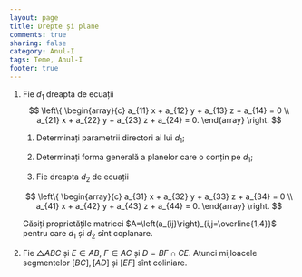 ```yaml
---
layout: page
title: Drepte și plane
comments: true
sharing: false
category: Anul-I
tags: Teme, Anul-I
footer: true
---
```


1. Fie $d_1$ dreapta de ecuații
    $$
    \left\{ \begin{array}{c}
    a_{11} x + a_{12} y + a_{13} z + a_{14} = 0 \\
    a_{21} x + a_{22} y + a_{23} z + a_{24} = 0. \end{array} \right.
    $$

 
    1. Determinați parametrii directori ai lui $d_1$;
    
    2. Determinați forma generală a planelor care o conțin pe $d_1$;

    3. Fie dreapta $d_2$ de ecuații

    $$ 
    \left\{ \begin{array}{c}
    a_{31} x + a_{32} y + a_{33} z + a_{34} = 0 \\
    a_{41} x + a_{42} y + a_{43} z + a_{44} = 0. \end{array} \right.
    $$

    Găsiți proprietățile matricei $A=\left(a_{ij}\right)_{i,j=\overline{1,4}}$ pentru care
    $d_1$ și $d_2$ sînt coplanare.

2. Fie $\triangle ABC$ și $E \in AB$, $F \in AC$ și $D=BF \cap CE$.
   Atunci mijloacele segmentelor $[BC],[AD]$ și $[EF]$ sînt coliniare.
